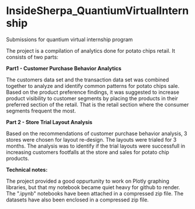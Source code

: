 # InsideSherpa_QuantiumVirtualInternship
Submissions for quantium virtual internship program

The project is a compilation of analytics done for potato chips retail. It consists of two parts: 

<b>Part1 - Customer Purchase Behavior Analytics</b>

The customers data set and the transaction data set was combined together to analyze and identify common patterns for potato chips sale. Based on the product preference findings, it was suggested to increase product visibility to customer segments by placing the products in their preferred section of the retail. That is the retail section where the consumer segments frequent the most. 

<b>Part 2 - Store Trial Layout Analysis</b>

Based on the recommendations of customer purchase behavior analysis, 3 stores were chosen for layout re-design. The layouts were trialed for 3 months. The analysis was to identify if the trial layouts were successfull in increasing customers footfalls at the store and sales for potato chip products. 


<b>Technical notes:</b>

The project provided a good oppurtunity to work on Plotly graphing libraries, but that my notebook became quiet heavy for github to render. The ".ipynb" notebooks have been attached in a compressed zip file. The datasets have also been enclosed in a compressed zip file. 
